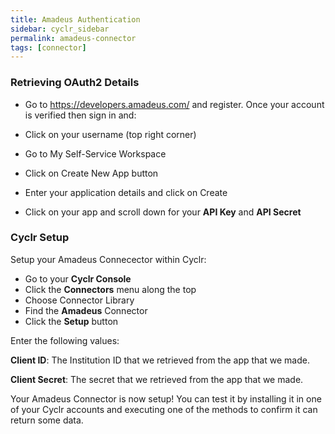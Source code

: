 ```yaml
---
title: Amadeus Authentication
sidebar: cyclr_sidebar
permalink: amadeus-connector
tags: [connector]
---
```


### Retrieving OAuth2 Details

* Go to https://developers.amadeus.com/ and register. Once your account is verified then sign in and:

* Click on your username (top right corner)
* Go to My Self-Service Workspace
* Click on Create New App button
* Enter your application details and click on Create
* Click on your app and scroll down for your **API Key** and **API Secret**

### Cyclr Setup

Setup your Amadeus Connecector within Cyclr:

*   Go to your **Cyclr Console**
*   Click the **Connectors** menu along the top
*   Choose Connector Library
*   Find the **Amadeus** Connector
*   Click the **Setup** button

Enter the following values:

**Client ID**:  The Institution ID that we retrieved from the app that we made.

**Client Secret**:  The secret that we retrieved from the app that we made.


Your Amadeus Connector is now setup! You can test it by installing it in one of your Cyclr accounts and executing one of the methods to confirm it can return some data.
